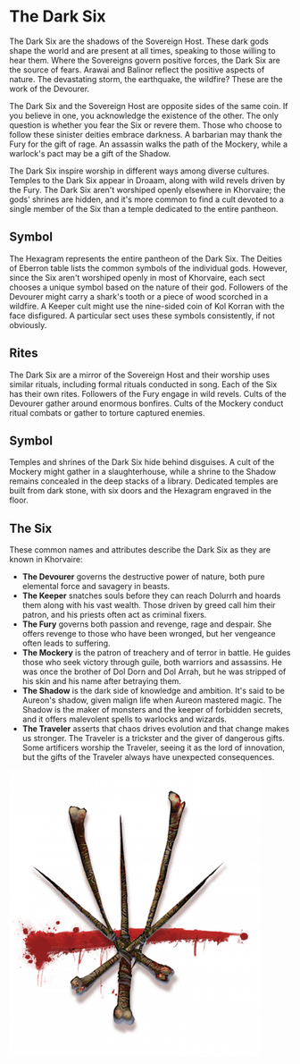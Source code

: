 # The Dark Six

The Dark Six are the shadows of the Sovereign Host. These dark gods shape the world and are present at all times, speaking to those willing to hear them. Where the Sovereigns govern positive forces, the Dark Six are the source of fears. Arawai and Balinor reflect the positive aspects of nature. The devastating storm, the earthquake, the wildfire? These are the work of the Devourer.

The Dark Six and the Sovereign Host are opposite sides of the same coin. If you believe in one, you acknowledge the existence of the other. The only question is whether you fear the Six or revere them. Those who choose to follow these sinister deities embrace darkness. A barbarian may thank the Fury for the gift of rage. An assassin walks the path of the Mockery, while a warlock's pact may be a gift of the Shadow.

The Dark Six inspire worship in different ways among diverse cultures. Temples to the Dark Six appear in Droaam, along with wild revels driven by the Fury. The Dark Six aren't worshiped openly elsewhere in Khorvaire; the gods' shrines are hidden, and it's more common to find a cult devoted to a single member of the Six than a temple dedicated to the entire pantheon.

## Symbol

The Hexagram represents the entire pantheon of the Dark Six. The Deities of Eberron table lists the common symbols of the individual gods. However, since the Six aren't worshiped openly in most of Khorvaire, each sect chooses a unique symbol based on the nature of their god. Followers of the Devourer might carry a shark's tooth or a piece of wood scorched in a wildfire. A Keeper cult might use the nine-sided coin of Kol Korran with the face disfigured. A particular sect uses these symbols consistently, if not obviously.

## Rites

The Dark Six are a mirror of the Sovereign Host and their worship uses similar rituals, including formal rituals conducted in song. Each of the Six has their own rites. Followers of the Fury engage in wild revels. Cults of the Devourer gather around enormous bonfires. Cults of the Mockery conduct ritual combats or gather to torture captured enemies.

## Symbol

Temples and shrines of the Dark Six hide behind disguises. A cult of the Mockery might gather in a slaughterhouse, while a shrine to the Shadow remains concealed in the deep stacks of a library. Dedicated temples are built from dark stone, with six doors and the Hexagram engraved in the floor.

## The Six

These common names and attributes describe the Dark Six as they are known in Khorvaire:

- **The Devourer** governs the destructive power of nature, both pure elemental force and savagery in beasts.
- **The Keeper** snatches souls before they can reach Dolurrh and hoards them along with his vast wealth. Those driven by greed call him their patron, and his priests often act as criminal fixers.
- **The Fury** governs both passion and revenge, rage and despair. She offers revenge to those who have been wronged, but her vengeance often leads to suffering.
- **The Mockery** is the patron of treachery and of terror in battle. He guides those who seek victory through guile, both warriors and assassins. He was once the brother of Dol Dorn and Dol Arrah, but he was stripped of his skin and his name after betraying them.
- **The Shadow** is the dark side of knowledge and ambition. It's said to be Aureon's shadow, given malign life when Aureon mastered magic. The Shadow is the maker of monsters and the keeper of forbidden secrets, and it offers malevolent spells to warlocks and wizards.
- **The Traveler** asserts that chaos drives evolution and that change makes us stronger. The Traveler is a trickster and the giver of dangerous gifts. Some artificers worship the Traveler, seeing it as the lord of innovation, but the gifts of the Traveler always have unexpected consequences.

![symbol](./images/Dark_Six.png)
